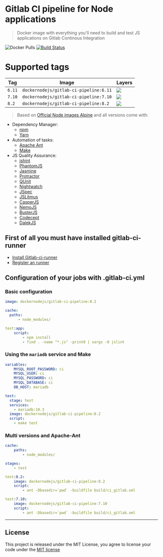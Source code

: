 Gitlab CI pipeline for Node applications
========================
> Docker image with everything you'll need to build and test JS applications on Gitlab Continous Integration

![Docker Pulls](https://img.shields.io/docker/pulls/dockernodejs/gitlab-ci-pipeline.svg)
[![Build Status](https://travis-ci.org/node-docker/gitlab-ci-pipeline.svg?branch=master)](https://travis-ci.org/node-docker/gitlab-ci-pipeline)

# Supported tags
| Tag | Image | Layers |
| --- | --- |  --- |
| ```6.11```| ```dockernodejs/gitlab-ci-pipeline:6.11``` | [![](https://images.microbadger.com/badges/image/dockernodejs/gitlab-ci-pipeline:6.11.svg)](https://microbadger.com/images/dockernodejs/gitlab-ci-pipeline:6.11)| 
| ```7.10```| ```dockernodejs/gitlab-ci-pipeline:7.10``` | [![](https://images.microbadger.com/badges/image/dockernodejs/gitlab-ci-pipeline:7.10.svg)](https://microbadger.com/images/dockernodejs/gitlab-ci-pipeline:7.10)|
| ```8.2```| ```dockernodejs/gitlab-ci-pipeline:8.2``` | [![](https://images.microbadger.com/badges/image/dockernodejs/gitlab-ci-pipeline:8.2.svg)](https://microbadger.com/images/dockernodejs/gitlab-ci-pipeline:8.2)|

> Based on [Official Node images Alpine][docker_hub] and all versions come with:

* Dependency Manager:
    * [npm][npm]
    * [Yarn][yarn]
* Automation of tasks:
    * [Apache Ant][apache_ant]
    * [Make][make]
* JS Quality Assurance:
    * [jshint][jshint]
    * [PhantomJS][phantom_js]
    * [Jasmine][jasmine]
    * [Protractor][protractor]
    * [QUnit][qunit]
    * [Nightwatch][nightwatch]
    * [JSpec][jspec]
    * [JSLitmus][js_litmus]
    * [CasperJS][casper_js]
    * [NemoJS][nemo_js]
    * [BusterJS][buster_js]
    * [Codecept][codecept]
    * [DalekJS][dalek_js]

## First of all you must have installed gitlab-ci-runner

* [Install Gitlab-ci-runner](./docs/1-install-gitlab-runner.md)
* [Register an runner](./docs/2-register-runner.md)

## Configuration of your jobs with .gitlab-ci.yml

### Basic configuration 

```yaml
image: dockernodejs/gitlab-ci-pipeline:8.2

cache:
  paths:
      - node_modules/

test:app:
    script:
        - npm install
        - find . -name "*.js" -print0 | xargs -0 jslint

```

### Using the `mariadb` service and Make

```yaml
variables:
    MYSQL_ROOT_PASSWORD: ci
    MYSQL_USER: ci
    MYSQL_PASSWORD: ci
    MYSQL_DATABASE: ci
    DB_HOST: mariadb

test:
  stage: test
  services:
    - mariadb:10.3
  image: dockernodejs/gitlab-ci-pipeline:8.2
  script:
    - make test 
```

### Multi versions and Apache-Ant

```yaml
cache:
    paths:
        - node_modules/

stages:
    - test

test:8.2:
    image: dockernodejs/gitlab-ci-pipeline:8.2
    script:
        - ant -Dbasedir=`pwd` -buildfile build/ci_gitlab.xml

test:7.10:
    image: dockernodejs/gitlab-ci-pipeline:7.10
    script:
        - ant -Dbasedir=`pwd` -buildfile build/ci_gitlab.xml
```

---

## License

This project is released under the MIT License, you agree to license your code under the [MIT license](LICENSE)

[docker_hub]: https://hub.docker.com/_/node/
[npm]: https://www.npmjs.com/
[nodejs]: https://nodejs.org/en/
[yarn]: https://yarnpkg.com
[apache_ant]: http://ant.apache.org/
[make]: https://www.gnu.org/software/make/
[jshint]: http://jshint.com
[phantom_js]: http://phantomjs.org/
[jasmine]: https://jasmine.github.io/
[qunit]: https://qunitjs.com/
[protractor]: http://www.protractortest.org/
[js_litmus]: https://www.broofa.com/Tools/JSLitmus/
[nightwatch]: http://nightwatchjs.org/
[casper_js]: http://casperjs.org/
[nemo_js]: http://nemo.js.org/
[buster_js]: http://docs.busterjs.org
[codecept]: http://codecept.io/
[dalek_js]: http://dalekjs.com/
[jspec]: https://github.com/nodeontrain/jspec
